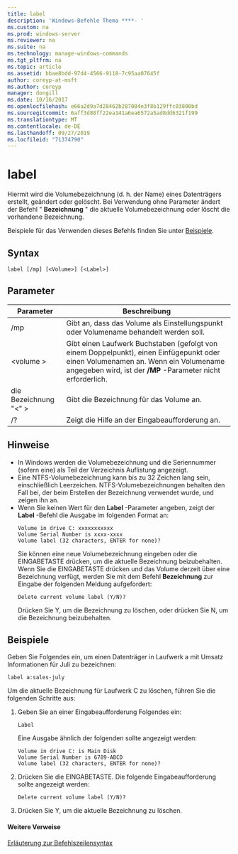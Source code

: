 ```yaml
---
title: label
description: 'Windows-Befehle Thema ****- '
ms.custom: na
ms.prod: windows-server
ms.reviewer: na
ms.suite: na
ms.technology: manage-windows-commands
ms.tgt_pltfrm: na
ms.topic: article
ms.assetid: bbae8bdd-97d4-4566-9118-7c95aa07645f
author: coreyp-at-msft
ms.author: coreyp
manager: dongill
ms.date: 10/16/2017
ms.openlocfilehash: e66a2d9a7d28462b287084e3f8b129ffc03800bd
ms.sourcegitcommit: 6aff3d88ff22ea141a6ea6572a5ad8dd6321f199
ms.translationtype: MT
ms.contentlocale: de-DE
ms.lasthandoff: 09/27/2019
ms.locfileid: "71374790"
---
```

# <a name="label"></a>label



Hiermit wird die Volumebezeichnung (d. h. der Name) eines Datenträgers erstellt, geändert oder gelöscht. Bei Verwendung ohne Parameter ändert der Befehl " **Bezeichnung** " die aktuelle Volumebezeichnung oder löscht die vorhandene Bezeichnung.

Beispiele für das Verwenden dieses Befehls finden Sie unter [Beispiele](#BKMK_examples).

## <a name="syntax"></a>Syntax

```
label [/mp] [<Volume>] [<Label>]
```

## <a name="parameters"></a>Parameter

|Parameter|Beschreibung|
|---------|-----------|
|/mp|Gibt an, dass das Volume als Einstellungspunkt oder Volumename behandelt werden soll.|
|\<volume >|Gibt einen Laufwerk Buchstaben (gefolgt von einem Doppelpunkt), einen Einfügepunkt oder einen Volumenamen an. Wenn ein Volumename angegeben wird, ist der **/MP** -Parameter nicht erforderlich.|
|die Bezeichnung "\<" >|Gibt die Bezeichnung für das Volume an.|
|/?|Zeigt die Hilfe an der Eingabeaufforderung an.|

## <a name="remarks"></a>Hinweise

- In Windows werden die Volumebezeichnung und die Seriennummer (sofern eine) als Teil der Verzeichnis Auflistung angezeigt.
- Eine NTFS-Volumebezeichnung kann bis zu 32 Zeichen lang sein, einschließlich Leerzeichen. NTFS-Volumebezeichnungen behalten den Fall bei, der beim Erstellen der Bezeichnung verwendet wurde, und zeigen ihn an.
- Wenn Sie keinen Wert für den **Label** -Parameter angeben, zeigt der **Label** -Befehl die Ausgabe im folgenden Format an:  
  ```
  Volume in drive C: xxxxxxxxxxx 
  Volume Serial Number is xxxx-xxxx 
  Volume label (32 characters, ENTER for none)?
  ```  
  Sie können eine neue Volumebezeichnung eingeben oder die EINGABETASTE drücken, um die aktuelle Bezeichnung beizubehalten. Wenn Sie die EINGABETASTE drücken und das Volume derzeit über eine Bezeichnung verfügt, werden Sie mit dem Befehl **Bezeichnung** zur Eingabe der folgenden Meldung aufgefordert:  
  ```
  Delete current volume label (Y/N)?
  ```  
  Drücken Sie Y, um die Bezeichnung zu löschen, oder drücken Sie N, um die Bezeichnung beizubehalten.

## <a name="BKMK_examples"></a>Beispiele

Geben Sie Folgendes ein, um einen Datenträger in Laufwerk a mit Umsatz Informationen für Juli zu bezeichnen:
```
label a:sales-july
```
Um die aktuelle Bezeichnung für Laufwerk C zu löschen, führen Sie die folgenden Schritte aus:
1. Geben Sie an einer Eingabeaufforderung Folgendes ein:  
   ```
   Label
   ```  
   Eine Ausgabe ähnlich der folgenden sollte angezeigt werden:  
   ```
   Volume in drive C: is Main Disk
   Volume Serial Number is 6789-ABCD
   Volume label (32 characters, ENTER for none)?
   ```  
2. Drücken Sie die EINGABETASTE. Die folgende Eingabeaufforderung sollte angezeigt werden:  
   ```
   Delete current volume label (Y/N)?
   ```  
3. Drücken Sie Y, um die aktuelle Bezeichnung zu löschen.

#### <a name="additional-references"></a>Weitere Verweise

[Erläuterung zur Befehlszeilensyntax](command-line-syntax-key.md)